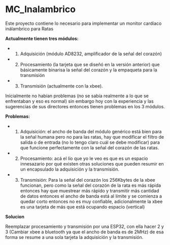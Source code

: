 # MC_Inalambrico
Este proyecto contiene lo necesario para implementar un monitor cardíaco inálambrico para Ratas

**Actualmente tienen tres módulos:**

- 1) Adquisición (módulo AD8232, amplificador de la señal del corazón)

- 2) Procesamiento (la tarjeta que se diseñó en la versión anterior) que básicamente binarisa la señal del corazón y la empaqueta para la transmisión

- 3) Transmisión (actualmente con la xbee). 


Inicialmente no habían problemas (no se sabía realmente a lo que se enfrentaban y eso es normal)   sin embargo hoy con la experiencia y las sugerencias de sus directores entonces tienen problemas en los 3 módulos. 

**Problemas:**

- 1) Adquisición: el ancho de banda del módulo genérico está bien para la señal humana pero no para las ratas, hay que modificar el filtro de salida o de entrada (no lo tengo claro cuál se debe modificar) para que funcione perfectamente con la señal del corazón de las ratas. 

- 2) Procesamiento: acá el lío que yo le veo es que es un espacio innesazario por qué existen otras soluciones que pueden resumir en un encapsulado la adquisición y la transmisión.

- 3) Transmisión: Para la señal del corazón los 256Kbytes de la xbee funcionan, pero como la señal del corazón de la rata es más rápida entonces hay que muestrear más rápido y transmitir más cantidad de datos entonces el ancho de banda está al límite y se comienza a quedar corto entonces no es muy confiable, adicionalmente la xbee es una tarjeta de más que está ocupando espacio (vertical)


**Solucion**

Reemplazar procesamiento y transmisión por una ESP32, con ella hacer 2 y 3 (Cambiar xbee a bluetooth ya que el ancho de banda es de 2MHz) de esa forma se resume a una sola tarjeta la adquisición y la transmisión.

